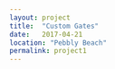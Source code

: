 ```yaml
---
layout: project
title:  "Custom Gates"
date:   2017-04-21
location: "Pebbly Beach"
permalink: project1
---
```

